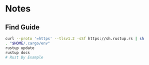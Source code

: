 # Notes

## Find Guide
```bash
curl --proto '=https' --tlsv1.2 -sSf https://sh.rustup.rs | sh
. "$HOME/.cargo/env"
rustup update
rustup docs
# Rust By Example
```